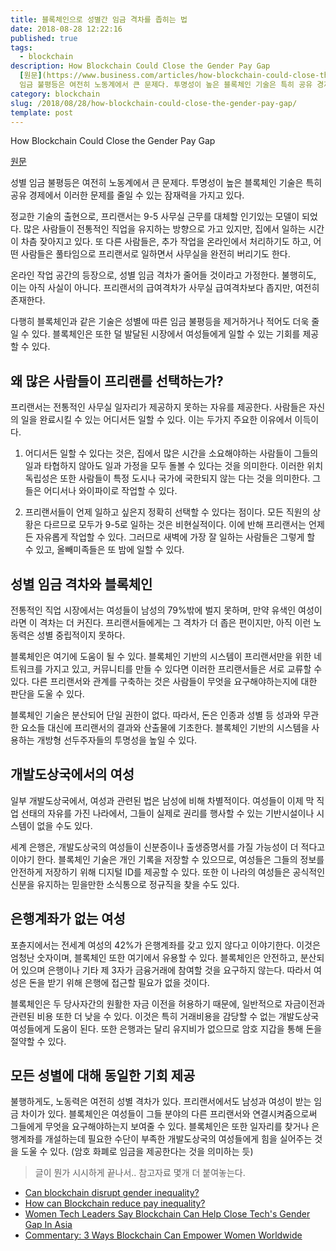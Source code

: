 ```yaml
---
title: 블록체인으로 성별간 임금 격차를 좁히는 법
date: 2018-08-28 12:22:16
published: true
tags:
  - blockchain
description: How Blockchain Could Close the Gender Pay Gap
  [원문](https://www.business.com/articles/how-blockchain-could-close-the-gender-pay-gap/)  성별
  임금 불평등은 여전히 노동계에서 큰 문제다. 투명성이 높은 블록체인 기술은 특히 공유 경제에서 이러한 문제를 줄...
category: blockchain
slug: /2018/08/28/how-blockchain-could-close-the-gender-pay-gap/
template: post
---
```


How Blockchain Could Close the Gender Pay Gap

[원문](https://www.business.com/articles/how-blockchain-could-close-the-gender-pay-gap/)

성별 임금 불평등은 여전히 노동계에서 큰 문제다. 투명성이 높은 블록체인 기술은 특히 공유 경제에서 이러한 문제를 줄일 수 있는 잠재력을 가지고 있다.

정교한 기술의 출현으로, 프리랜서는 9-5 사무실 근무를 대체할 인기있는 모델이 되었다. 많은 사람들이 전통적인 직업을 유지하는 방향으로 가고 있지만, 집에서 일하는 시간이 차츰 잦아지고 있다. 또 다른 사람들은, 추가 작업을 온라인에서 처리하기도 하고, 어떤 사람들은 풀타임으로 프리랜서로 일하면서 사무실을 완전히 버리기도 한다.

온라인 작업 공간의 등장으로, 성별 임금 격차가 줄어들 것이라고 가정한다. 불행히도, 이는 아직 사실이 아니다. 프리랜서의 급여격차가 사무실 급여격차보다 좁지만, 여전히 존재한다.

다행히 블록체인과 같은 기술은 성별에 따른 임금 불평등을 제거하거나 적어도 더욱 줄일 수 있다. 블록체인은 또한 덜 발달된 시장에서 여성들에게 일할 수 있는 기회를 제공할 수 있다.

## 왜 많은 사람들이 프리랜를 선택하는가?

프리랜서는 전통적인 사무실 일자리가 제공하지 못하는 자유를 제공한다. 사람들은 자신의 일을 완료시킬 수 있는 어디서든 일할 수 있다. 이는 두가지 주요한 이유에서 이득이다.

1. 어디서든 일할 수 있다는 것은, 집에서 많은 시간을 소요해야하는 사람들이 그들의 일과 타협하지 않아도 일과 가정을 모두 돌볼 수 있다는 것을 의미한다. 이러한 위치 독립성은 또한 사람들이 특정 도시나 국가에 국한되지 않는 다는 것을 의미한다. 그들은 어디서나 와이파이로 작업할 수 있다.

2. 프리랜서들이 언제 일하고 싶은지 정확히 선택할 수 있다는 점이다. 모든 직원의 상황은 다르므로 모두가 9-5로 일하는 것은 비현실적이다. 이에 반해 프리랜서는 언제든 자유롭게 작업할 수 있다. 그러므로 새벽에 가장 잘 일하는 사람들은 그렇게 할 수 있고, 올빼미족들은 또 밤에 일할 수 있다.

## 성별 임금 격차와 블록체인

전통적인 직업 시장에서는 여성들이 남성의 79%밖에 벌지 못하며, 만약 유색인 여성이라면 이 격차는 더 커진다. 프리랜서들에게는 그 격차가 더 좁은 편이지만, 아직 이런 노동력은 성별 중립적이지 못하다.

블록체인은 여기에 도움이 될 수 있다. 블록체인 기반의 시스템이 프리랜서만을 위한 네트워크를 가지고 있고, 커뮤니티를 만들 수 있다면 이러한 프리랜서들은 서로 교류할 수 있다. 다른 프리랜서와 관계를 구축하는 것은 사람들이 무엇을 요구해야하는지에 대한 판단을 도울 수 있다.

블록체인 기술은 분산되어 단일 권한이 없다. 따라서, 돈은 인종과 성별 등 성과와 무관한 요소들 대신에 프리랜서의 결과와 산출물에 기초한다. 블록체인 기반의 시스템을 사용하는 개방형 선두주자들의 투명성을 높일 수 있다.

## 개발도상국에서의 여성

일부 개발도상국에서, 여성과 관련된 법은 남성에 비해 차별적이다. 여성들이 이제 막 직업 선태의 자유를 가진 나라에서, 그들이 실제로 권리를 행사할 수 있는 기반시설이나 시스템이 없을 수도 있다.

세계 은행은, 개발도상국의 여성들이 신분증이나 출생증명서를 가질 가능성이 더 적다고 이야기 한다. 블록체인 기술은 개인 기록을 저장할 수 있으므로, 여성들은 그들의 정보를 안전하게 저장하기 위해 디지털 ID를 제공할 수 있다. 또한 이 나라의 여성들은 공식적인 신분을 유지하는 믿을만한 소식통으로 정규직을 찾을 수도 있다.

## 은행계좌가 없는 여성

포츈지에서는 전세계 여성의 42%가 은행계좌를 갖고 있지 않다고 이야기한다. 이것은 엄청난 숫자이며, 블록체인 또한 여기에서 유용할 수 있다. 블록체인은 안전하고, 분산되어 있으며 은행이나 기타 제 3자가 금융거래에 참여할 것을 요구하지 않는다. 따라서 여성은 돈을 받기 위해 은행에 접근할 필요가 없을 것이다.

블록체인은 두 당사자간의 원활한 자금 이전을 허용하기 때문에, 일반적으로 자금이전과 관련된 비용 또한 더 낮을 수 있다. 이것은 특히 거래비용을 감당할 수 없는 개발도상국 여성들에게 도움이 된다. 또한 은행과는 달리 유지비가 없으므로 암호 지갑을 통해 돈을 절약할 수 있다.

## 모든 성별에 대해 동일한 기회 제공

불행하게도, 노동력은 여전히 성별 격차가 있다. 프리랜서에서도 남성과 여성이 받는 임금 차이가 있다. 블록체인은 여성들이 그들 분야의 다른 프리랜서와 연결시켜줌으로써 그들에게 무엇을 요구해야하는지 보여줄 수 있다. 블록체인은 또한 일자리를 찾거나 은행계좌를 개설하는데 필요한 수단이 부족한 개발도상국의 여성들에게 힘을 실어주는 것을 도울 수 있다. (암호 화폐로 임금을 제공한다는 것을 의미하는 듯)

> 글이 뭔가 시시하게 끝나서.. 참고자료 몇개 더 붙여놓는다.

- [Can blockchain disrupt gender inequality?](http://blogs.worldbank.org/psd/can-blockchain-disrupt-gender-inequality)
- [How can Blockchain reduce pay inequality?](https://medium.com/@ianbondw/how-can-blockchain-reduce-pay-inequality-c26bd89725ff)
- [Women Tech Leaders Say Blockchain Can Help Close Tech's Gender Gap In Asia](https://www.forbes.com/sites/chynes/2018/03/29/women-tech-leaders-say-blockchain-can-help-close-techs-gender-gap-in-asia/#3c127e5d7173)
- [Commentary: 3 Ways Blockchain Can Empower Women Worldwide](http://fortune.com/2018/02/13/blockchain-bitcoin-cryptocurrency-womens-rights/)
